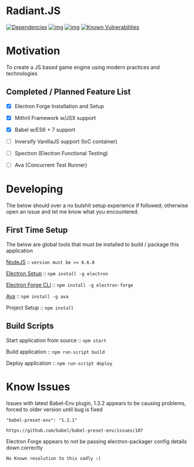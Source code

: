 # Radiant.JS

[![Dependencies](https://david-dm.org/apolaskey/radiant-js.svg)](https://david-dm.org/apolaskey/radiant-js#info=dependencies)
[![img](https://david-dm.org/apolaskey/radiant-js/dev-status.svg)](https://david-dm.org/apolaskey/radiant-js/#info=devDependencies)
[![img](https://david-dm.org/apolaskey/radiant-js/peer-status.svg)](https://david-dm.org/apolaskey/radiant-js/#info=peerDependenciess)
[![Known Vulnerabilities](https://snyk.io/test/github/apolaskey/radiant-js/badge.svg)](https://snyk.io/test/github/inversify/InversifyJS)


# Motivation
To create a JS based game engine using modern practices and technologies

Completed / Planned Feature List
----
- [x] Electron Forge Installation and Setup
- [x] Mithril Framework w/JSX support
- [x] Babel w/ES6 + 7 support
- [ ] Inversify VanillaJS support (IoC container)
- [ ] Spectron (Electron Functional Testing)
- [ ] Ava (Concurrent Test Runner)


Developing
=============
The below should over a no bulshit setup experience if followed; otherwise open an issue and let me know what you encountered.

First Time Setup
----

The below are global tools that must be installed to build / package this application

[NodeJS](https://nodejs.org/en/download/) :: ``version must be >= 6.6.0``

[Electron Setup](https://electron.atom.io/) :: ``npm install -g electron``

[Electron Forge CLI](https://beta.electronforge.io/) :: ``npm install -g electron-forge``

[Ava](https://github.com/avajs/ava) :: ``npm install -g ava``

Project Setup :: ``npm install``

Build Scripts
----
Start application from source :: ``npm start``

Build application :: ``npm run-script build``

Deploy application :: ``npm run-script deploy``

# Know Issues
Issues with latest Babel-Env plugin, 1.3.2 appears to be causing problems, forced to older version until bug is fixed

``"babel-preset-env": "1.2.1"``

``https://github.com/babel/babel-preset-env/issues/187``

Electron Forge appears to not be passing electron-packager config details down correctly

``No Known resolution to this sadly :(``
